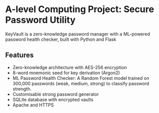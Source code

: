 # A-level Computing Project: Secure Password Utility

KeyVault is a zero-knowledge password manager with a ML-powered password health checker, built with Python and Flask

## Features
- Zero-knowledge architecture with AES-256 encryption
- 8-word mnemonic seed for key derivation (Argon2)
- ML Password Health Checker: A Random Forest model trained on 300,000 passwords (weak, medium, strong) to classify password strength.
- Customisable strong password generator 
- SQLite database with encrypted vaults
- Apache and HTTPS

